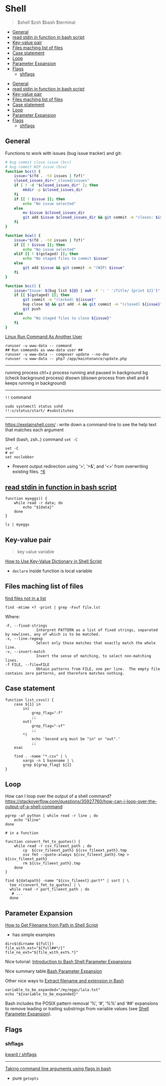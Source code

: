 # Shell
> $shell $zsh $bash $terminal


<!-- toc GFM -->

* [General](#general)
* [read stdin in function in bash script ](#read-stdin-in-function-in-bash-script-)
* [Key-value pair](#key-value-pair)
* [Files maching list of files](#files-maching-list-of-files)
* [Case statement](#case-statement)
* [Loop](#loop)
* [Parameter Expansion](#parameter-expansion)
* [Flags](#flags)
  - [shflags](#shflags)

<!-- toc -->

- [General](#general)
- [read stdin in function in bash script](#read-stdin-in-function-in-bash-script-)
- [Key-value pair](#key-value-pair)
- [Files maching list of files](#files-maching-list-of-files)
- [Case statement](#case-statement)
- [Loop](#loop)
- [Parameter Expansion](#parameter-expansion)
- [Flags](#flags)
  - [shflags](#shflags)

<!-- tocstop -->

## General

Functions to work with issues (bug issue tracker) and git:

```sh
# bug commit close issue (bcc)
# bug commit WIP issue (bcw)
function bcc() {
    issue="$(fd . -td issues | fzf)"
    closed_issues_dir="_closed/issues"
    if [ ! -d "$closed_issues_dir" ]; then
        mkdir -p $closed_issues_dir
    fi
    if [[ ! $issue ]]; then
        echo "No issue selected"
    else
        mv $issue $closed_issues_dir
        git add $issue $closed_issues_dir && git commit -m "closes: $issue"
    fi
}

function bcw() {
    issue="$(fd . -td issues | fzf)"
    if [[ ! $issue ]]; then
        echo "No issue selected"
    elif [[ ! $(gstaged) ]]; then
        echo "No staged files to commit $issue"
    else
        git add $issue && git commit -m "(WIP) $issue"
    fi
}

function bcc() {
    issue="Issue: $(bug list ${@} | awk -F ': ' '/Title/ {print $2}')"
    if [[ $(gstaged) ]]; then
        git commit -m "(locked) ${issue}"
        bug close $@ && git add -A && git commit -m "(closed) ${issue}"
        git push
    else
        echo "No staged files to close ${issue}"
    fi
}
```


[Linux Run Command As Another User](https://www.cyberciti.biz/open-source/command-line-hacks/linux-run-command-as-different-user/)
```
runuser -u www-data -- command
## Run commands as www-data user ##
runuser -u www-data -- composer update --no-dev
runuser -u www-data -- php7 /app/maintenance/update.php
```

---

running process
ctrl+z
process running and paused in background
bg (check background process)
disown (disown process from shell and it keeps running in background)

---

`!!` command

```
sudo systemctl status sshd
!!:s/status/start/ #substitutes
```

---

https://explainshell.com/ : write down a command-line to see the help text that matches each argument

Shell (bash, zsh..) command `set -C`

```
set -C
# or
set noclobber
```

- Prevent output redirection using ‘>’, ‘>&’, and ‘<>’ from overwriting existing files. [^6](gubasso/references)


## [read stdin in function in bash script ](https://stackoverflow.com/questions/14004756/read-stdin-in-function-in-bash-script)

```
function myeggs() {
    while read -r data; do
        echo "${data}"
    done
}

ls | myeggs
```

## Key-value pair
> key value variable

[How to Use Key-Value Dictionary in Shell Script](https://fedingo.com/how-to-use-key-value-dictionary-in-shell-script/)

- `declare` inside function is local variable




## Files maching list of files

[find files not in a list](https://stackoverflow.com/questions/7306971/find-files-not-in-a-list)

```
find -mtime +7 -print | grep -Fxvf file.lst
```

Where:

```
-F, --fixed-strings
              Interpret PATTERN as a list of fixed strings, separated by newlines, any of which is to be matched.
-x, --line-regexp
              Select only those matches that exactly match the whole line.
-v, --invert-match
              Invert the sense of matching, to select non-matching lines.
-f FILE, --file=FILE
              Obtain patterns from FILE, one per line.  The empty file contains zero patterns, and therefore matches nothing.
```

## Case statement

```
function list_csvs() {
    case ${1} in
        in)
            grep_flag="-f"
            ;;
        out)
            grep_flag="-vf"
            ;;
        *)
            echo 'Second arg must be "in" or "out".'
            ;;
    esac

    find . -name "*.csv" | \
        xargs -n 1 basename | \
        grep ${grep_flag} ${2}
}
```

## Loop

How can I loop over the output of a shell command?
https://stackoverflow.com/questions/35927760/how-can-i-loop-over-the-output-of-a-shell-command

```
pgrep -af python | while read -r line ; do
    echo "$line"
done

# in a function

function convert_fmt_to_quotes() {
    while read -r csv_fileext_path ; do
        cp  ${csv_fileext_path} ${csv_fileext_path}.tmp
        xsv fmt --quote-always ${csv_fileext_path}.tmp > ${csv_fileext_path}
        rm ${csv_fileext_path}.tmp
    done
}

find ${datapath} -name "${csv_fileext}.part*" | sort | \
  tee >(convert_fmt_to_quotes) | \
  while read -r part_fileext_path ; do
   # ...
  done
```

## Parameter Expansion

[How to Get Filename from Path in Shell Script](https://fedingo.com/how-to-get-filename-from-path-in-shell-script/)
- has simple examples

```
dir=$(dirname ${full})
file_with_ext="${full##*/}"
file_no_ext="${file_with_ext%.*}"
```

Nice tutorial: [Introduction to Bash Shell Parameter Expansions](https://linuxconfig.org/introduction-to-bash-shell-parameter-expansions )

Nice summary table:[Bash Parameter Expansion](https://linuxhint.com/bash_parameter_expansion/ )

Other nice ways to [Extract filename and extension in Bash ](https://stackoverflow.com/questions/965053/extract-filename-and-extension-in-bash)

```
variable_to_be_expanded="/my/eggs/lala.txt"
echo "${variable_to_be_expanded}"
```

Bash includes the POSIX pattern removal ‘%’, ‘#’, ‘%%’ and ‘##’ expansions to remove leading or trailing substrings from variable values (see [Shell Parameter Expansion](https://www.gnu.org/software/bash/manual/html_node/Shell-Parameter-Expansion.html)).


## Flags

### shflags

[ kward / shflags ](https://github.com/kward/shflags)

---

[Taking command line arguments using flags in bash ](https://dev.to/shriaas2898/taking-command-line-arguments-using-flags-in-bash-121)
- pure `getopts`
